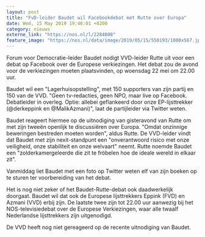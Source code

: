 ```yaml
---
layout: post
title: "FvD-leider Baudet wil Facebookdebat met Rutte over Europa"
date: Wed, 15 May 2019 19:46:01 +0200
category: nieuws
externe_link: "https://nos.nl/l/2284808"
feature_image: "https://nos.nl/data/image/2019/05/15/550193/1008x567.jpg"
---
```


<p>Forum voor Democratie-leider Baudet nodigt VVD-leider Rutte uit voor een debat op Facebook over de Europese verkiezingen. Het debat zou de avond voor de verkiezingen moeten plaatsvinden, op woensdag 22 mei om 22.00 uur.</p>
<p>Baudet wil een "Lagerhuisopstelling", met 150 supporters van zijn partij en 150 van de VVD. "Geen tv-redacties, geen NPO, maar live op Facebook. Debatleider in overleg. Optie: allebei geflankeerd door onze EP-lijsttrekker (@derkeppink en @MalikAzmani)", laat de partijleider via Twitter weten.</p>
<p>Baudet reageert hiermee op de uitnodiging van gisteravond van Rutte om met zijn tweeën openlijk te discussiëren over Europa. "Omdat onzinnige beweringen bestreden moeten worden", aldus Rutte. De VVD-leider vindt dat Baudet met zijn nexit-standpunt een "onverantwoord risico met onze veiligheid, onze stabiliteit en onze welvaart" neemt. Rutte noemde Baudet een "zolderkamergeleerde die zit te fröbelen hoe de ideale wereld in elkaar zit".</p>
<p>Vanmiddag liet Baudet met een foto op Twitter weten elf van zijn boeken op te sturen ter voorbereiding van het debat.</p>
<p>Het is nog niet zeker of het Baudet-Rutte-debat ook daadwerkelijk doorgaat. Baudet wil dat ook de Europese lijsttrekkers Eppink (FVD) en Azmani (VVD) erbij zijn. De laatste twee zijn tot 22.00 uur aanwezig bij het NOS-televisiedebat over de Europese Verkiezingen, waar alle twaalf Nederlandse lijsttrekkers zijn uitgenodigd.</p>
<p>De VVD heeft nog niet gereageerd op de recente uitnodiging van Baudet.</p>
